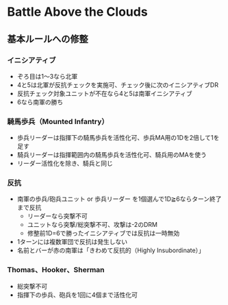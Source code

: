 # Battle Above the Clouds

## 基本ルールへの修整

### イニシアティブ
- ぞろ目は1～3なら北軍
- 4と5は北軍が反抗チェックを実施可、チェック後に次のイニシアティブDR
- 反抗チェック対象ユニットが不在なら4と5は南軍イニシアティブ
- 6なら南軍の勝ち

### 騎馬歩兵（Mounted Infantry）
- 歩兵リーダーは指揮下の騎馬歩兵を活性化可、歩兵MA用の1Dを2倍して1を足す
- 騎兵リーダーは指揮範囲内の騎馬歩兵を活性化可、騎兵用のMAを使う
- リーダー活性化を除き、騎兵と同じ

### 反抗
- 南軍の歩兵/砲兵ユニット or 歩兵リーダー を1個選んで1D≧6ならターン終了まで反抗
  - リーダーなら突撃不可
  - ユニットなら突撃/総突撃不可、攻撃は-2のDRM
  - 修整前1D=6で勝ったイニシアティブでは反抗は一時無効
- 1ターンには複数軍団で反抗は発生しない
- 名前とバーが赤の南軍は「きわめて反抗的（Highly Insubordinate）」

### Thomas、Hooker、Sherman
- 総突撃不可
- 指揮下の歩兵、砲兵を1回に4個まで活性化可
